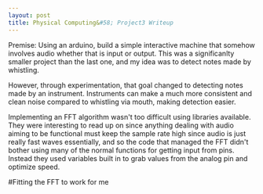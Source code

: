 ```yaml
---
layout: post
title: Physical Computing&#58; Project3 Writeup
---
```


Premise: Using an arduino, build a simple interactive machine that somehow involves audio whether that is input or output. This was a significanlty smaller project than the last one, and my idea was to detect notes made by whistling.

However, through experimentation, that goal changed to detecting notes made by an instrument. Instruments can make a much more consistent and clean noise compared to whistling via mouth, making detection easier.

Implementing an FFT algorithm wasn't too difficult using libraries available. They were interesting to read up on since anything dealing with audio aiming to be functional must keep the sample rate high since audio is just really fast waves essentially, and so the code that managed the FFT didn't bother using many of the normal functions for getting input from pins. Instead they used variables built in to grab values from the analog pin and optimize speed. 

#Fitting the FFT to work for me